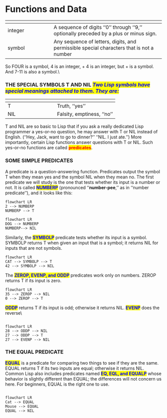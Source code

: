 # Functions and Data

<table data-header-hidden><thead><tr><th width="132"></th><th></th></tr></thead><tbody><tr><td>integer</td><td>A sequence of digits ‘‘0’’ through ‘‘9,’’ optionally preceded by a plus or minus sign.</td></tr><tr><td>symbol<br></td><td>Any sequence of letters, digits, and permissible special characters that is not a number</td></tr></tbody></table>

So FOUR is a symbol, 4 is an integer, + 4 is an integer, but + is a symbol. And 7-11 is also a symbol.\\

### THE SPECIAL SYMBOLS T AND NIL _<mark style="color:blue;">Two Lisp symbols have special meanings attached to them. They are:</mark>_

<table data-header-hidden><thead><tr><th width="143"></th><th></th></tr></thead><tbody><tr><td>T</td><td>Truth, ‘‘yes’’</td></tr><tr><td>NIL</td><td>Falsity, emptiness, ‘‘no’’</td></tr></tbody></table>

T and NIL are so basic to Lisp that if you ask a really dedicated Lisp programmer a yes-or-no question, he may answer with T or NIL instead of English. (‘‘Hey, Jack, want to go to dinner?’’ ‘‘NIL. I just ate.’’) More importantly, certain Lisp functions answer questions with T or NIL. Such yes-or-no functions are called <mark style="color:red;">**predicates**</mark>.

### SOME SIMPLE PREDICATES

A predicate is a question-answering function. Predicates output the symbol T when they mean yes and the symbol NIL when they mean no. The first predicate we will study is the one that tests whether its input is a number or not. It is called <mark style="color:blue;">**NUMBERP**</mark> (pronounced ‘‘**number-pee**,’’ as in ‘‘number predicate’’), and it looks like this:



```mermaid
flowchart LR 
2 --> NUMBERP 
NUMBERP --> T

flowchart LR 
DOG --> NUMBERP 
NUMBERP--> NIL
```



Similarly, the <mark style="color:blue;">**SYMBOLP**</mark> predicate tests whether its input is a symbol. SYMBOLP returns T when given an input that is a symbol; it returns NIL for inputs that are not symbols.



```mermaid
flowchart LR 
CAT --> SYMBOLP --> T
42 --> SYMBOLP --> NIL
```





The <mark style="color:blue;">**ZEROP, EVENP, and ODDP**</mark> predicates work only on numbers. ZEROP returns T if its input is zero.

```mermaid
flowchart LR
35 --> ZEROP --> NIL
0 --> ZEROP --> T
```





<mark style="color:blue;">**ODDP**</mark> returns T if its input is odd; otherwise it returns NIL. <mark style="color:blue;">**EVENP**</mark> does the reverse\\

```mermaid

flowchart LR
28 --> ODDP --> NIL
27 --> ODDP --> T
27 --> EVENP --> NIL

```







### THE EQUAL PREDICATE

<mark style="color:blue;">**EQUAL**</mark> is a predicate for comparing two things to see if they are the same. EQUAL returns T if its two inputs are equal; otherwise it returns NIL. Common Lisp also includes predicates named <mark style="color:blue;">**EQ, EQL, and EQUALP**</mark> whose behavior is slightly different than EQUAL; the differences will not concern us here. For beginners, EQUAL is the right one to use.

```mermaid

flowchart LR
Cat --> EQUAL
Mouse --> EQUAL
EQUAL --> NIL

```
